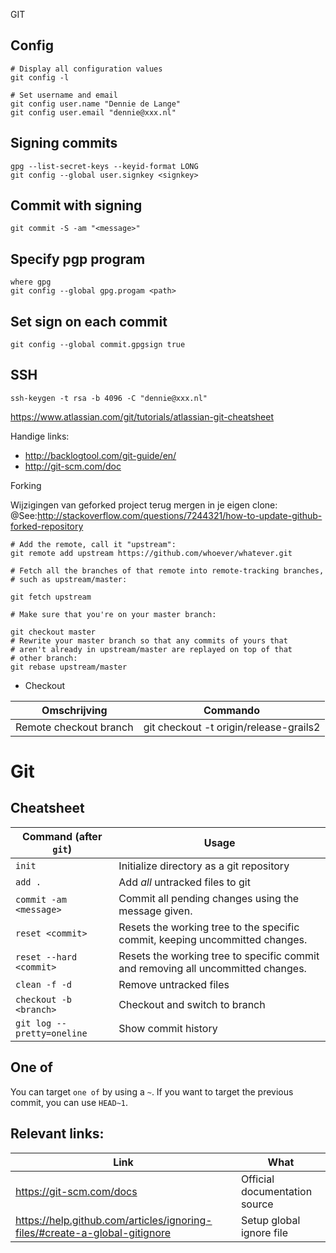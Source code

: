 GIT

## Config 

```
# Display all configuration values 
git config -l

# Set username and email
git config user.name "Dennie de Lange"
git config user.email "dennie@xxx.nl"
```

## Signing commits 

```
gpg --list-secret-keys --keyid-format LONG
git config --global user.signkey <signkey>
```

## Commit with signing

```
git commit -S -am "<message>"
```

## Specify pgp program 

```
where gpg
git config --global gpg.progam <path>
```

## Set sign on each commit 
```
git config --global commit.gpgsign true
```

## SSH 

```
ssh-keygen -t rsa -b 4096 -C "dennie@xxx.nl"
```

https://www.atlassian.com/git/tutorials/atlassian-git-cheatsheet
  


Handige links:
* http://backlogtool.com/git-guide/en/
* http://git-scm.com/doc

Forking

Wijzigingen van geforked project terug mergen in je eigen clone:
@See:http://stackoverflow.com/questions/7244321/how-to-update-github-forked-repository
```
# Add the remote, call it "upstream":
git remote add upstream https://github.com/whoever/whatever.git

# Fetch all the branches of that remote into remote-tracking branches,
# such as upstream/master:

git fetch upstream

# Make sure that you're on your master branch:

git checkout master
# Rewrite your master branch so that any commits of yours that
# aren't already in upstream/master are replayed on top of that
# other branch:
git rebase upstream/master
```
* Checkout

|Omschrijving|Commando|
|------------|-----------|
|Remote checkout branch|git checkout -t origin/release-grails2|


# Git 

## Cheatsheet
 Command (after `git`) | Usage
--- | ---
`init` | Initialize directory as a git repository
`add .` | Add *all* untracked files to git 
`commit -am <message>` | Commit all pending changes using the message given.
`reset <commit>` | Resets the working tree to the specific commit, keeping uncommitted changes. 
`reset --hard <commit>` | Resets the working tree to specific commit and removing all uncommitted changes.   
`clean -f -d` | Remove untracked files
`checkout -b <branch>` | Checkout and switch to branch
`git log --pretty=oneline` | Show commit history

## One of 

You can target `one of` by using a `~`. If you want to target the previous commit,
you can use `HEAD~1`.   

## Relevant links:

Link | What
--- | --- 
https://git-scm.com/docs | Official documentation source
https://help.github.com/articles/ignoring-files/#create-a-global-gitignore | Setup global ignore file 